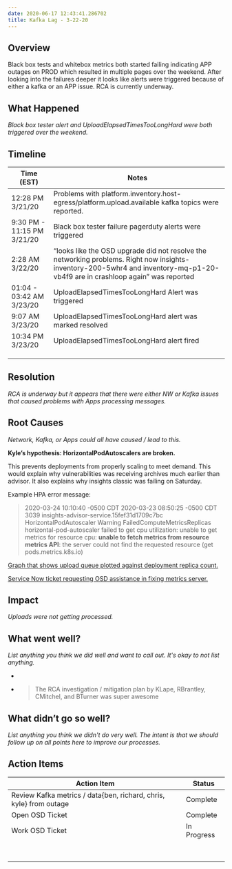 ```yaml
---
date: 2020-06-17 12:43:41.286702
title: Kafka Lag - 3-22-20
---
```

## <span dir="ltr">Overview</span>

<span dir="ltr">Black box tests and whitebox metrics both started
failing indicating APP outages on PROD which resulted in multiple pages
over the weekend. After looking into the failures deeper it looks like
alerts were triggered because of either a kafka or an APP issue. RCA is
currently underway.</span>

<span dir="ltr"></span>

## <span dir="ltr">What Happened</span>

<span dir="ltr">*Black box tester alert and
UploadElapsedTimesTooLongHard were both triggered over the
weekend.*</span>

## <span dir="ltr">Timeline</span>

<table>
<thead>
<tr class="header">
<th><strong><span dir="ltr">Time (EST)</span></strong></th>
<th><strong><span dir="ltr">Notes</span></strong></th>
</tr>
</thead>
<tbody>
<tr class="odd">
<td><span dir="ltr">12:28 PM 3/21/20</span></td>
<td><span dir="ltr">Problems with platform.inventory.host-egress/platform.upload.available kafka topics were reported.</span></td>
</tr>
<tr class="even">
<td><span dir="ltr">9:30 PM - 11:15 PM 3/21/20</span></td>
<td><span dir="ltr">Black box tester failure pagerduty alerts were triggered</span></td>
</tr>
<tr class="odd">
<td><span dir="ltr">2:28 AM 3/22/20</span></td>
<td><span dir="ltr">“looks like the OSD upgrade did not resolve the networking problems. Right now insights-inventory-200-5whr4 and inventory-mq-p1-20-vb4f9 are in crashloop again” was reported</span></td>
</tr>
<tr class="even">
<td><span dir="ltr">01:04 - 03:42 AM 3/23/20</span></td>
<td><span dir="ltr">UploadElapsedTimesTooLongHard Alert was triggered</span></td>
</tr>
<tr class="odd">
<td><span dir="ltr">9:07 AM 3/23/20</span></td>
<td><span dir="ltr">UploadElapsedTimesTooLongHard alert was marked resolved</span></td>
</tr>
<tr class="even">
<td><span dir="ltr">10:34 PM 3/23/20</span></td>
<td><span dir="ltr">UploadElapsedTimesTooLongHard alert fired</span></td>
</tr>
<tr class="odd">
<td><span dir="ltr"></span></td>
<td><span dir="ltr"></span></td>
</tr>
<tr class="even">
<td><span dir="ltr"></span></td>
<td><span dir="ltr"></span></td>
</tr>
<tr class="odd">
<td><span dir="ltr"></span></td>
<td><span dir="ltr"></span></td>
</tr>
</tbody>
</table>

<span dir="ltr"></span>

## <span dir="ltr">Resolution</span>

*<span dir="ltr">RCA is underway but it appears that there were either
NW or Kafka issues that caused problems with Apps processing
messages.</span>*

<span dir="ltr"></span>

## <span dir="ltr">Root Causes</span>

*<span dir="ltr">Network, Kafka, or Apps could all have caused / lead to
this.</span>*

<span dir="ltr"></span>

**<span dir="ltr">Kyle’s hypothesis: HorizontalPodAutoscalers are
broken.</span>**

<span dir="ltr"></span>

<span dir="ltr">This prevents deployments from properly scaling to meet
demand. This would explain why vulnerabilities was receiving archives
much earlier than advisor. It also explains why insights classic was
failing on Saturday.</span>

<span dir="ltr"></span>

<span dir="ltr">Example HPA error message:</span>

<span dir="ltr"></span>

> <span dir="ltr">2020-03-24 10:10:40 -0500 CDT 2020-03-23 08:50:25
> -0500 CDT 3039 insights-advisor-service.15fef31d1709c7bc
> HorizontalPodAutoscaler Warning FailedComputeMetricsReplicas
> horizontal-pod-autoscaler failed to get cpu utilization: unable to get
> metrics for resource cpu: **unable to fetch metrics from resource
> metrics API**: the server could not find the requested resource (get
> pods.metrics.k8s.io)</span>

<span dir="ltr"></span>

<span dir="ltr">[<span class="underline">Graph that shows upload queue
plotted against deployment replica
count.</span>](https://metrics.1b13.insights.openshiftapps.com/d/kfYZnv9Zz/uploadelapsedtimestoolonghard?orgId=1&from=1584807383014&to=1585066583015)</span>

<span dir="ltr"></span>

<span dir="ltr">[<span class="underline">Service Now ticket requesting
OSD assistance in fixing metrics
server.</span>](https://redhat.service-now.com/surl.do?n=INC1233365)</span>

<span dir="ltr"></span>

## <span dir="ltr">Impact</span>

*<span dir="ltr">Uploads were not getting processed.</span>*

<span dir="ltr"></span>

## <span dir="ltr">What went well?</span>

*<span dir="ltr">List anything you think we did well and want to call
out. It's okay to not list anything.</span>*

  - > <span dir="ltr"></span>

  - > <span dir="ltr">The RCA investigation / mitigation plan by KLape,
    > RBrantley, CMitchel, and BTurner was super awesome</span>

<span dir="ltr"></span>

## <span dir="ltr">What didn’t go so well?</span>

<span dir="ltr">*List anything you think we didn't do very well. The
intent is that we should follow up on all points here to improve our
processes.*</span>

> <span dir="ltr"></span>

<span dir="ltr"></span>

## <span dir="ltr">Action Items</span>

<table>
<thead>
<tr class="header">
<th><strong><span dir="ltr">Action Item</span></strong></th>
<th><strong><span dir="ltr">Status</span></strong></th>
</tr>
</thead>
<tbody>
<tr class="odd">
<td><span dir="ltr">Review Kafka metrics / data{ben, richard, chris, kyle} from outage</span></td>
<td><span dir="ltr">Complete</span></td>
</tr>
<tr class="even">
<td><span dir="ltr">Open OSD Ticket</span></td>
<td><span dir="ltr">Complete</span></td>
</tr>
<tr class="odd">
<td><span dir="ltr">Work OSD Ticket</span></td>
<td><span dir="ltr">In Progress</span></td>
</tr>
<tr class="even">
<td><span dir="ltr"></span></td>
<td><span dir="ltr"></span></td>
</tr>
<tr class="odd">
<td><span dir="ltr"></span></td>
<td><span dir="ltr"></span></td>
</tr>
<tr class="even">
<td><span dir="ltr"></span></td>
<td><span dir="ltr"></span></td>
</tr>
<tr class="odd">
<td><span dir="ltr"></span></td>
<td><span dir="ltr"></span></td>
</tr>
<tr class="even">
<td><span dir="ltr"></span></td>
<td><span dir="ltr"></span></td>
</tr>
<tr class="odd">
<td><span dir="ltr"></span></td>
<td><span dir="ltr"></span></td>
</tr>
<tr class="even">
<td><span dir="ltr"></span></td>
<td><span dir="ltr"></span></td>
</tr>
<tr class="odd">
<td><span dir="ltr"></span></td>
<td><span dir="ltr"></span></td>
</tr>
</tbody>
</table>

<span dir="ltr"></span>

<span dir="ltr"></span>

<span dir="ltr"></span>

